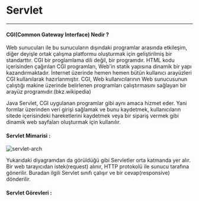# Servlet

----------------------------------------------------------------------------------

#### CGI(Common Gateway Interface) Nedir ?
Web sunucuları ile bu sunucuların dışındaki programlar arasında etkileşim, diğer deyişle ortak çalışma platformu oluşturmak için geliştirilmiş bir standarttır. CGI bir proglamlama dili değil, bir programdır. HTML kodu içerisinden çağırılan CGI programları, Web'in statik yapısına dinamik bir yapı kazandırmaktadır. İnternet üzerinde hemen hemen bütün kullanıcı arayüzleri CGI kullanılarak hazırlanmıştır. CGI, Web kullanıcılarının Web sunucusunun çalıştığı makine üzerinde belirlenen programları çalıştırmasını sağlayan bir arayüz programıdır.(bkz.wikipedia)

Java Servlet, CGI uygulanan programlar gibi aynı amaca hizmet eder. Yani formlar üzerinden veri girişi sağlamak ve bunu kaydetmek, kullanıcıların sitede içerisindeki hareketlerini kaydetmek veya bir sipariş vermek gibi dinamik web sayfaları oluşturmak için kullanılır.

#### Servlet Mimarisi :

![servlet-arch](https://cloud.githubusercontent.com/assets/19190851/19699944/f24cd7e0-9afd-11e6-8df4-b4332486cfc0.jpg)
 
Yukarıdaki diyagramdan da görüldüğü gibi Servletler orta katmanda yer alır.
Bir web tarayıcıdan istek(request) alınır, HTTP protokolü ile sunucu tarafına gönerilir. Buradan ilgili Servlet sınıfı çalışır ve bir cevap(responsive) dönderilir.


#### Servlet Görevleri :

